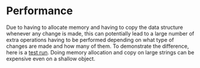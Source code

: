 # Performance

Due to having to allocate memory and having to copy the data structure whenever any change is made, this can potentially lead to a large number of extra operations having to be performed depending on what type of changes are made and how many of them. To demonstrate the difference, here is a [test run](https://jsperf.com/immutable-js-data-structure-perf1/4). Doing memory allocation and copy on large strings can be expensive even on a shallow object.

